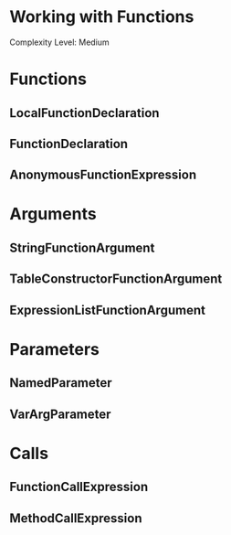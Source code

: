 # Working with Functions
Complexity Level: Medium

# Functions

## LocalFunctionDeclaration

## FunctionDeclaration

## AnonymousFunctionExpression

# Arguments

## StringFunctionArgument

## TableConstructorFunctionArgument

## ExpressionListFunctionArgument

# Parameters

## NamedParameter

## VarArgParameter

# Calls

## FunctionCallExpression

## MethodCallExpression
